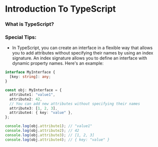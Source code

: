# Introduction To TypeScript

### What is TypeScript?


### Special Tips:
- In TypeScript, you can create an interface in a flexible way that allows you to add attributes without specifying their names by using an index signature. An index signature allows you to define an interface with dynamic property names. Here's an example:

```ts
interface MyInterface {
  [key: string]: any;
}

const obj: MyInterface = {
  attribute1: "value1",
  attribute2: 42,
  // You can add new attributes without specifying their names
  attribute3: [1, 2, 3],
  attribute4: { key: "value" },
};

console.log(obj.attribute1); // "value1"
console.log(obj.attribute2); // 42
console.log(obj.attribute3); // [1, 2, 3]
console.log(obj.attribute4); // { key: "value" }
```